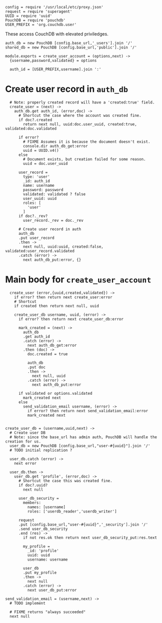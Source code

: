     config = require '/usr/local/etc/proxy.json'
    request = require 'superagent'
    UUID = require 'uuid'
    PouchDB = require 'pouchdb'
    USER_PREFIX = 'org.couchdb.user'

These access CouchDB with elevated priviledges.

    auth_db = new PouchDB [config.base_url,'_users'].join '/'
    shared_db = new PouchDB [config.base_url,'public'].join '/'

    module.exports = create_user_account = (options,next) ->
      {username,password,validated} = options

      auth_id = [USER_PREFIX,username].join ':'

Create user record in `auth_db`
===============================

      # Note: properly created record will have a 'created:true' field.
      create_user = (next) ->
        auth_db.get auth_id, (error,doc) ->
          # Shortcut the case where the account was created fine.
          if doc?.created
            return next null, uuid:doc.user_uuid, created:true, validated:doc.validated

          if error?
            # FIXME Assumes it is because the document doesn't exist.
            console.dir auth_db_get:error
            uuid = UUID.v4()
          else
            # Document exists, but creation failed for some reason.
            uuid = doc.user_uuid

          user_record =
            type: 'user'
            _id: auth_id
            name: username
            password: password
            validated: validated ? false
            user_uuid: uuid
            roles: [
              'user'
            ]
          if doc?._rev?
            user_record._rev = doc._rev

          # Create user record in auth
          auth_db
          .put user_record
          .then ->
            next null, uuid:uuid, created:false, validated:user_record.validated
          .catch (error) ->
            next auth_db_put:error, {}

Main body for `create_user_account`
===================================

      create_user (error,{uuid,created,validated}) ->
        if error? then return next create_user:error
        # Shortcut
        if created then return next null, uuid

        create_user_db username, uuid, (error) ->
          if error? then return next create_user_db:error

          mark_created = (next) ->
            auth_db
            .get auth_id
            .catch (error) ->
              next auth_db_get:error
            .then (doc) ->
              doc.created = true

              auth_db
              .put doc
              .then ->
                next null, uuid
              .catch (error) ->
                next auth_db_put:error

          if validated or options.validated
            mark_created next
          else
            send_validation_email username, (error) ->
              if error? then return next send_validation_email:error
              mark_created next


    create_user_db = (username,uuid,next) ->
      # Create user DB
      # Note: since the base_url has admin auth, PouchDB will handle the creation for us.
      user_db = new PouchDB [config.base_url,"user-#{uuid}"].join '/'
      # TODO initial replication ?

      user_db.catch (error) ->
        next error

      user_db.then ->
        user_db.get 'profile', (error,doc) ->
          # Shortcut the case this was created fine.
          if doc?.uuid?
            next null

          user_db_security =
            members:
              names: [username]
              roles: ['userdb_reader','userdb_writer']

          request
          .put [config.base_url,"user-#{uuid}",'_security'].join '/'
          .send user_db_security
          .end (res) ->
            if not res.ok then return next user_db_security_put:res.text

            my_profile =
              _id: 'profile'
              uuid: uuid
              username: username

            user_db
            .put my_profile
            .then ->
              next null
            .catch (error) ->
              next user_db_put:error

    send_validation_email = (username,next) ->
      # TODO implement

      # FIXME returns "always succeeded"
      next null
